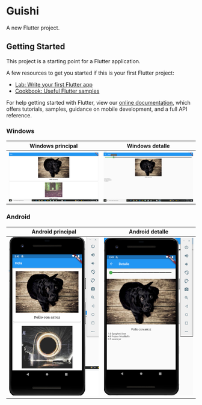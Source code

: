 # Guishi

A new Flutter project.

## Getting Started

This project is a starting point for a Flutter application.

A few resources to get you started if this is your first Flutter project:

- [Lab: Write your first Flutter app](https://flutter.dev/docs/get-started/codelab)
- [Cookbook: Useful Flutter samples](https://flutter.dev/docs/cookbook)

For help getting started with Flutter, view our
[online documentation](https://flutter.dev/docs), which offers tutorials,
samples, guidance on mobile development, and a full API reference.



### Windows 

| Windows principal    | Windows detalle       |
| -------------------- | --------------------- |
| ![](img/windows.png) | ![](img/windows_.png) |

### Android

| Android principal    | Android detalle       |
| -------------------- | --------------------- |
| ![](img/android.png) | ![](img/android_.png) |

